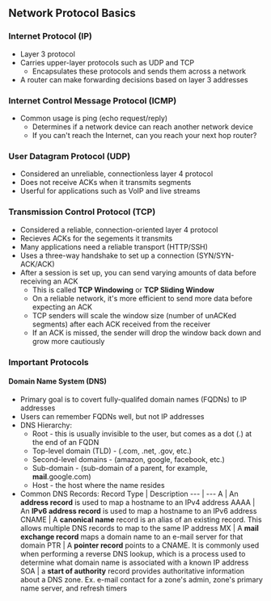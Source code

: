## Network Protocol Basics

### Internet Protocol (IP)
* Layer 3 protocol
* Carries upper-layer protocols such as UDP and TCP
	* Encapsulates these protocols and sends them across a network
* A router can make forwarding decisions based on layer 3 addresses

### Internet Control Message Protocol (ICMP)
* Common usage is ping (echo request/reply)
	* Determines if a network device can reach another network device
	* If you can't reach the Internet, can you reach your next hop router?

### User Datagram Protocol (UDP)
* Considered an unreliable, connectionless layer 4 protocol
* Does not receive ACKs when it transmits segments
* Userful for applications such as VoIP and live streams

### Transmission Control Protocol (TCP)
* Considered a reliable, connection-oriented layer 4 protocol
* Recieves ACKs for the segements it transmits
* Many applications need a reliable transport (HTTP/SSH)
* Uses a three-way handshake to set up a connection (SYN/SYN-ACK/ACK)
* After a session is set up, you can send varying amounts of data before receiving an ACK 
	* This is called **TCP Windowing** or **TCP Sliding Window**
	* On a reliable network, it's more efficient to send more data before expecting an ACK
	* TCP senders will scale the window size (number of unACKed segments) after each ACK received from the receiver
	* If an ACK is missed, the sender will drop the window back down and grow more cautiously

### Important Protocols

#### Domain Name System (DNS)
* Primary goal is to covert fully-qualifed domain names (FQDNs) to IP addresses
* Users can remember FQDNs well, but not IP addresses
* DNS Hierarchy:
	* Root - this is usually invisible to the user, but comes as a dot (.) at the end of an FQDN
	* Top-level domain (TLD) - (.com, .net, .gov, etc.)
	* Second-level domains - (amazon, google, facebook, etc.)
	* Sub-domain - (sub-domain of a parent, for example, **mail**.google.com)
	* Host - the host where the name resides
* Common DNS Records:
Record Type | Description
--- | ---
A | An **address record** is used to map a hostname to an IPv4 address
AAAA | An **IPv6 address record** is used to map a hostname to an IPv6 address
CNAME | A **canonical name** record is an alias of an existing record. This allows multiple DNS records to map to the same IP address
MX | A **mail exchange record** maps a domain name to an e-mail server for that domain
PTR | A **pointer record** points to a CNAME. It is commonly used when performing a reverse DNS lookup, which is a process used to determine what domain name is associated with a known IP address
SOA | a **start of authority** record provides authoritative information about a DNS zone. Ex. e-mail contact for a zone's admin, zone's primary name server, and refresh timers